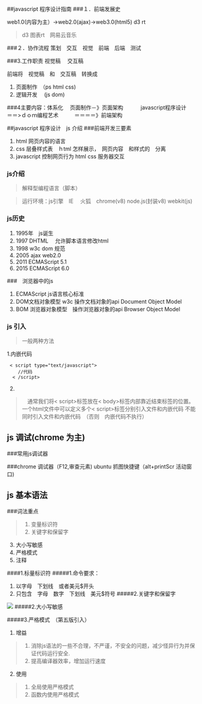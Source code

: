 ##javascript 程序设计指南
###１．前端发展史

web1.0(内容为主）->web2.0(ajax)->web3.0(html5)
d3 rt
>d3 图表rt　网易云音乐

###２．协作流程
策划　交互　视觉　前端　后端　测试

###3.工作职责
视觉稿　
交互稿

前端将　视觉稿　和　交互稿　转换成　  

1. 页面制作　（ps html css)
2. 逻辑开发　 (js dom)

###4主要内容：体系化
　页面制作－》页面架构　　
　javascript程序设计　　
　＝＝>ｄｏｍ编程艺术　　　＝＝＝＝》前端架构

##javascript 程序设计　js 介绍
###前端开发三要素
1. html 网页内容的语言
2. css 层叠样式表　ｈtml 怎样展示，　网页内容　和样式的　分离
3. javascript 控制网页行为 html css 服务器交互
### js介绍
>解释型编程语言（脚本）

>运行环境：js引擎　IE 　火狐　chrome(v8) node.js(封装v8) webkit(js)
### js历史

1. 1995年　js诞生
2. 1997 DHTML 　允许脚本语言修改html
2. 1998 w3c dom 规范
3. 2005 ajax web2.0
4. 2011 ECMAScript 5.1
5. 2015 ECMAScript 6.0

###　浏览器中的js
1. ECMAScript js语言核心标准
2. DOM文档对象模型 w3c 操作文档对象的api Document Object Model
3. BOM 浏览器对象模型　操作浏览器对象的api Browser Object Model

### js 引入
>一般两种方法

1.内嵌代码

     < script type="text/javascript">
        //代码
      < /script> 
2.

>　通常我们将< script>标签放在< body>标签内部靠近结束标签的位置。　   
   一个html文件中可以定义多个< script>标签分别引入文件和内嵌代码
   不能同时引入文件和内嵌代码　（否则　内嵌代码不执行）
>  

## js 调试(chrome 为主)
###常用js调试器

###chrome 调试器（F12,审查元素) ubuntu 抓图快捷键（alt+printScr 活动窗口)

## js 基本语法
###词法重点
> 1. 变量标识符  
> 2. 关键字和保留字
  3. 大小写敏感
  4. 严格模式
  5. 注释 

####1.标量标识符
#####1.命令要求：
1. 以字母　下划线　或者美元$开头
2. 只包含　字母　数字　下划线　美元$符号
#####2.关键字和保留字
<img src="img/baoliuzi.png"/>
#####2.大小写敏感

#####3.严格模式　（第五版引入）
1. 增益  
>1. 消除js语法的一些不合理，不严谨，不安全的问题，减少怪异行为并保证代码运行安全.
>2. 提高编译器效率，增加运行速度

2. 使用
> 1. 全局使用严格模式  
> 2. 函数内使用严格模式


　　　　